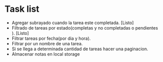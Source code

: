 # Task list

- Agregar subrayado cuando la tarea este completada. [Listo]
- Filtrado de tareas por estado(completas y no completadas o pendientes ). [Listo] 
- Filtrar tareas por fecha(por dia y hora). 
- Filtrar por un nombre de una tarea.
- Si se llega a determinada cantidad de tareas hacer una paginacion.
- Almacenar notas en local storage 
